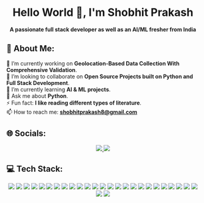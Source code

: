 <div align="center">

# Hello World 👋, I'm Shobhit Prakash  
**A passionate full stack developer as well as an AI/ML fresher from India**

</div>

## 💫 About Me:  
🔭 I’m currently working on **Geolocation-Based Data Collection With Comprehensive Validation**.  
👯 I’m looking to collaborate on **Open Source Projects built on Python and Full Stack Development**.  
🌱 I’m currently learning **AI & ML projects**.  
💬 Ask me about **Python**.  
⚡ Fun fact: **I like reading different types of literature**.  
📫 How to reach me: **shobhitprakash8@gmail.com**  

## 🌐 Socials:  
<p align="center">
  <a href="https://www.instagram.com/shobhitprakash3812">
    <img src="https://img.shields.io/badge/Instagram-E4405F?style=flat-square&logo=instagram&logoColor=white" />
  </a>
  <a href="https://www.linkedin.com/in/shobhit-prakash-62372a273">
    <img src="https://img.shields.io/badge/LinkedIn-0077B5?style=flat-square&logo=linkedin&logoColor=white" />
  </a>
</p>

## 💻 Tech Stack:  
<p align="center"> 
  <img src="https://img.shields.io/badge/Material--UI-007FFF?style=flat-square&logo=mui&logoColor=white" /> 
  <img src="https://img.shields.io/badge/React-20232A?style=flat-square&logo=react&logoColor=61DAFB" /> 
  <img src="https://img.shields.io/badge/React%20Native-20232A?style=flat-square&logo=react&logoColor=61DAFB" /> 
  <img src="https://img.shields.io/badge/React%20Native%20Paper-0088CC?style=flat-square&logo=react&logoColor=white" /> 
  <img src="https://img.shields.io/badge/Next.js-000000?style=flat-square&logo=next.js&logoColor=white" /> 
  <img src="https://img.shields.io/badge/Expo-000020?style=flat-square&logo=expo&logoColor=white" /> 
  <img src="https://img.shields.io/badge/Docker-2496ED?style=flat-square&logo=docker&logoColor=white" /> 
  <img src="https://img.shields.io/badge/NPM-CB3837?style=flat-square&logo=npm&logoColor=white" /> 
  <img src="https://img.shields.io/badge/Django-092E20?style=flat-square&logo=django&logoColor=white" /> 
  <img src="https://img.shields.io/badge/Flask-000000?style=flat-square&logo=flask&logoColor=white" /> 
  <img src="https://img.shields.io/badge/Node.js-43853D?style=flat-square&logo=node.js&logoColor=white" /> 
  <img src="https://img.shields.io/badge/PostgreSQL-336791?style=flat-square&logo=postgresql&logoColor=white" /> 
  <img src="https://img.shields.io/badge/MySQL-4479A1?style=flat-square&logo=mysql&logoColor=white" /> 
  <img src="https://img.shields.io/badge/MindsDB-FFCC00?style=flat-square&logo=mindsdb&logoColor=black" /> 
  <img src="https://img.shields.io/badge/Apache%20Superset-FF5733?style=flat-square&logo=apache&logoColor=white" /> 
  <img src="https://img.shields.io/badge/Elasticsearch-005571?style=flat-square&logo=elasticsearch&logoColor=white" /> 
  <img src="https://img.shields.io/badge/OpenCV-5C3EE8?style=flat-square&logo=opencv&logoColor=white" /> 
  <img src="https://img.shields.io/badge/Google%20Colab-F9AB00?style=flat-square&logo=google-colab&logoColor=black" /> 
  <img src="https://img.shields.io/badge/Machine%20Learning-0696D7?style=flat-square&logo=python&logoColor=white" /> 
  <img src="https://img.shields.io/badge/Artificial%20Intelligence-8000FF?style=flat-square&logo=openai&logoColor=white" /> 
  <img src="https://img.shields.io/badge/HTML5-E34F26?style=flat-square&logo=html5&logoColor=white" /> 
  <img src="https://img.shields.io/badge/CSS3-1572B6?style=flat-square&logo=css3&logoColor=white" /> 
  <img src="https://img.shields.io/badge/Java-007396?style=flat-square&logo=java&logoColor=white" /> 
  <img src="https://img.shields.io/badge/JavaScript-F7DF1E?style=flat-square&logo=javascript&logoColor=black" /> 
  <img src="https://img.shields.io/badge/Python-3776AB?style=flat-square&logo=python&logoColor=white" /> 
  <img src="https://img.shields.io/badge/C-00599C?style=flat-square&logo=c&logoColor=white" /> 
  <img src="https://img.shields.io/badge/Jest-C21325?style=flat-square&logo=jest&logoColor=white" /> 
</p>
